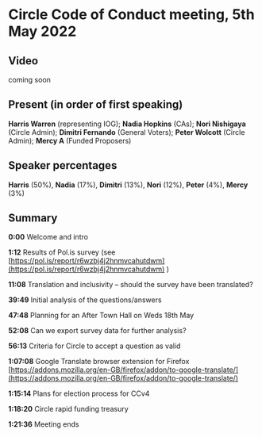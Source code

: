 # Circle Code of Conduct meeting, 5th May 2022

## Video&#x20;

coming soon

## Present (in order of first speaking)

**Harris Warren** (representing IOG); **Nadia Hopkins** (CAs); **Nori Nishigaya** (Circle Admin); **Dimitri Fernando** (General Voters); **Peter Wolcott** (Circle Admin); **Mercy A** (Funded Proposers)

## Speaker percentages

**Harris** (50%), **Nadia** (17%), **Dimitri** (13%), **Nori** (12%), **Peter** (4%), **Mercy** (3%)

## Summary

**0:00** Welcome and intro

**1:12** Results of Pol.is survey  (see [https://pol.is/report/r6wzbj4j2hnmvcahutdwm](https://pol.is/report/r6wzbj4j2hnmvcahutdwm) )

**11:08**  Translation and inclusivity – should the survey have been translated?

**39:49** Initial analysis of the questions/answers

**47:48** Planning for an After Town Hall on Weds 18th May

**52:08**  Can we export survey data for further analysis?

**56:13**  Criteria for Circle to accept a question as valid

**1:07:08**  Google Translate browser extension for Firefox [https://addons.mozilla.org/en-GB/firefox/addon/to-google-translate/](https://addons.mozilla.org/en-GB/firefox/addon/to-google-translate/)

**1:15:14**  Plans for election process for CCv4

**1:18:20**  Circle rapid funding treasury

**1:21:36** Meeting ends

